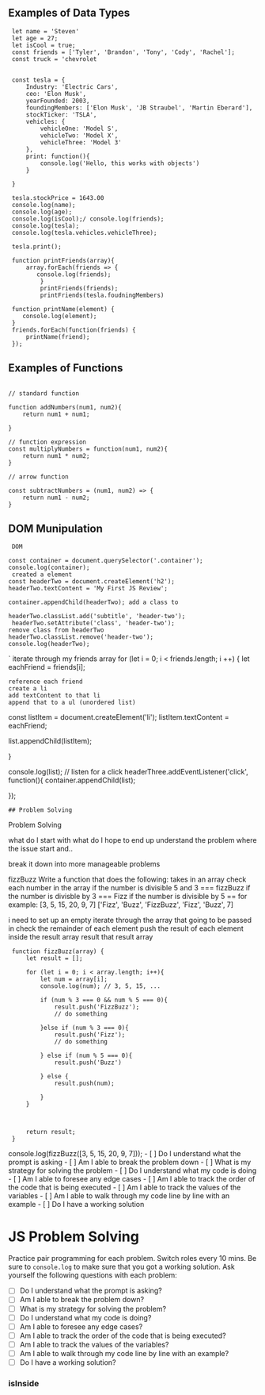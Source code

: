 ## Examples of Data Types
```
 let name = 'Steven'
 let age = 27;
 let isCool = true;
 const friends = ['Tyler', 'Brandon', 'Tony', 'Cody', 'Rachel'];
 const truck = 'chevrolet


 const tesla = {
     Industry: 'Electric Cars',
     ceo: 'Elon Musk',
     yearFounded: 2003,
     foundingMembers: ['Elon Musk', 'JB Straubel', 'Martin Eberard'],
     stockTicker: 'TSLA',
     vehicles: {
         vehicleOne: 'Model S',
         vehicleTwo: 'Model X',
         vehicleThree: 'Model 3'
     },
     print: function(){
         console.log('Hello, this works with objects')
     }

 }

 tesla.stockPrice = 1643.00
 console.log(name);
 console.log(age);
 console.log(isCool);/ console.log(friends);
 console.log(tesla);
 console.log(tesla.vehicles.vehicleThree);

 tesla.print();

 function printFriends(array){
     array.forEach(friends => {
        console.log(friends);
         }
         printFriends(friends);
         printFriends(tesla.foudningMembers)

 function printName(element) {
    console.log(element);
 }
 friends.forEach(function(friends) {
     printName(friend);
 });

```

## Examples of Functions
```

// standard function

function addNumbers(num1, num2){
    return num1 + num1;

}

// function expression
const multiplyNumbers = function(num1, num2){
    return num1 * num2;
}

// arrow function

const subtractNumbers = (num1, num2) => {
    return num1 - num2;
}
```

## DOM Munipulation
```
 DOM

const container = document.querySelector('.container');
console.log(container);
 created a element
const headerTwo = document.createElement('h2');
headerTwo.textContent = 'My First JS Review';

container.appendChild(headerTwo); add a class to

headerTwo.classList.add('subtitle', 'header-two');
 headerTwo.setAttribute('class', 'header-two');
remove class from headerTwo
headerTwo.classList.remove('header-two');
console.log(headerTwo);
```

` iterate through my friends array
for (let i = 0; i < friends.length; i ++) {
    let eachFriend = friends[i];
    
    
    
    reference each friend
    create a li
    add textContent to that li
    append that to a ul (unordered list)
    
const listItem = document.createElement('li');
listItem.textContent = eachFriend;

list.appendChild(listItem);


}

console.log(list);
// listen for a click
headerThree.addEventListener('click', function(){
    container.appendChild(list);

});
```
## Problem Solving

```

 Problem Solving

 what do I start with
 what do I hope to end up 
 understand the problem
 where the issue start and..

 break it down into more manageable problems

 fizzBuzz
 Write a function that does the following:
 takes in an array
 check each number in the array
 if the number is divisible 5 and 3 === fizzBuzz
 if the number is divisble by 3 === Fizz
 if the number is divisible by 5 ==
 for example:
 [3, 5, 15, 20, 9, 7]
 ['Fizz', 'Buzz', 'FizzBuzz', 'Fizz', 'Buzz', 7]

 i need to set up an empty
 iterate through the array that going to be passed in
 check the remainder of each element
 push the result of each element inside the result array
 result that result array


     function fizzBuzz(array) {
         let result = [];

         for (let i = 0; i < array.length; i++){
             let num = array[i];
             console.log(num); // 3, 5, 15, ...

             if (num % 3 === 0 && num % 5 === 0){
                 result.push('FizzBuzz');
                 // do something

             }else if (num % 3 === 0){
                 result.push('Fizz');
                 // do something

             } else if (num % 5 === 0){
                 result.push('Buzz')

             } else { 
                 result.push(num);

             }
         }   



         return result;
     }

console.log(fizzBuzz([3, 5, 15, 20, 9, 7])); - [ ] Do I understand what the prompt is asking - [ ] Am I able to break the problem down - [ ] What is my strategy for solving the problem - [ ] Do I understand what my code is doing - [ ] Am I able to foresee any edge cases - [ ] Am I able to track the order of the code that is being executed - [ ] Am I able to track the values of the variables - [ ] Am I able to walk through my code line by line with an example - [ ] Do I have a working solution


 # JS Problem Solving
 Practice pair programming for each problem. Switch roles every 10 mins.
 Be sure to `console.log` to make sure that you got a working solution.
 Ask yourself the following questions with each problem:
 - [ ] Do I understand what the prompt is asking?
 - [ ] Am I able to break the problem down?
 - [ ] What is my strategy for solving the problem?
 - [ ] Do I understand what my code is doing?
 - [ ] Am I able to foresee any edge cases?
 - [ ] Am I able to track the order of the code that is being executed?
 - [ ] Am I able to track the values of the variables?
 - [ ] Am I able to walk through my code line by line with an example?
 - [ ] Do I have a working solution?
 ### isInside

```
